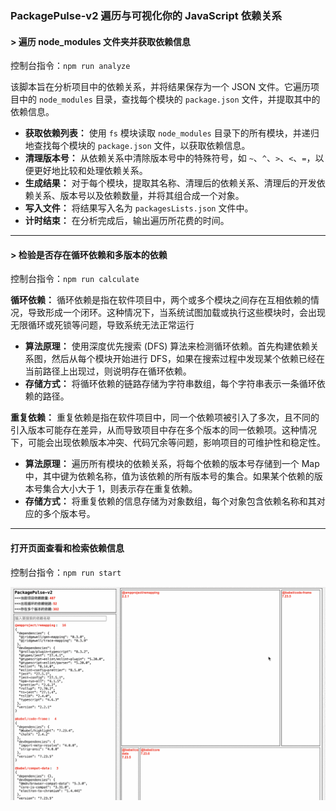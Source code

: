 ### PackagePulse-v2 遍历与可视化你的 JavaScript 依赖关系

<h4>> 遍历 node_modules 文件夹并获取依赖信息</h4>

控制台指令：`npm run analyze`<br/>

该脚本旨在分析项目中的依赖关系，并将结果保存为一个 JSON 文件。它遍历项目中的 `node_modules` 目录，查找每个模块的 `package.json` 文件，并提取其中的依赖信息。

- **获取依赖列表：** 使用 `fs` 模块读取 `node_modules` 目录下的所有模块，并递归地查找每个模块的 `package.json` 文件，以获取依赖信息。
- **清理版本号：** 从依赖关系中清除版本号中的特殊符号，如 `~`、`^`、`>`、`<`、`=`，以便更好地比较和处理依赖关系。
- **生成结果：** 对于每个模块，提取其名称、清理后的依赖关系、清理后的开发依赖关系、版本号以及依赖数量，并将其组合成一个对象。
- **写入文件：** 将结果写入名为 `packagesLists.json` 文件中。
- **计时结束：** 在分析完成后，输出遍历所花费的时间。

---

<h4>> 检验是否存在循环依赖和多版本的依赖</h4>

控制台指令：`npm run calculate`<br/>

**循环依赖：** 循环依赖是指在软件项目中，两个或多个模块之间存在互相依赖的情况，导致形成一个闭环。这种情况下，当系统试图加载或执行这些模块时，会出现无限循环或死锁等问题，导致系统无法正常运行<br/>

- **算法原理：** 使用深度优先搜索 (DFS) 算法来检测循环依赖。首先构建依赖关系图，然后从每个模块开始进行 DFS，如果在搜索过程中发现某个依赖已经在当前路径上出现过，则说明存在循环依赖。
- **存储方式：** 将循环依赖的链路存储为字符串数组，每个字符串表示一条循环依赖的路径。

**重复依赖：** 重复依赖是指在软件项目中，同一个依赖项被引入了多次，且不同的引入版本可能存在差异，从而导致项目中存在多个版本的同一依赖项。这种情况下，可能会出现依赖版本冲突、代码冗余等问题，影响项目的可维护性和稳定性。

- **算法原理：** 遍历所有模块的依赖关系，将每个依赖的版本号存储到一个 Map 中，其中键为依赖名称，值为该依赖的所有版本号的集合。如果某个依赖的版本号集合大小大于 1，则表示存在重复依赖。
- **存储方式：** 将重复依赖的信息存储为对象数组，每个对象包含依赖名称和其对应的多个版本号。

---

<h4>打开页面查看和检索依赖信息</h4>

控制台指令：`npm run start`<br/>

![查看当前项目的依赖信息](./img/渲染.gif '查看当前项目的依赖信息')

